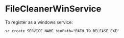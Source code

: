 # FileCleanerWinService

To register as a windows service: 
```
sc create SERVICE_NAME binPath="PATH_TO_RELEASE_EXE"
```